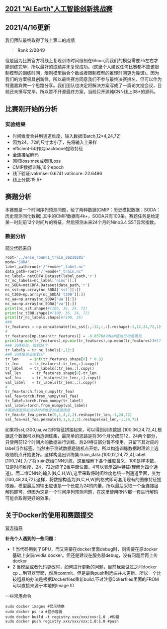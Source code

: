 ## [2021 “AI Earth”人工智能创新挑战赛](https://tianchi.aliyun.com/competition/entrance/531871/introduction)

## 2021/4/16更新
我们团队最终取得了线上第二的成绩
> **Rank 2/2849**

但是因为比赛官方将线上复现训练时间限制在6hour,而我们的模型需要7h左右才能训练完毕，所以最好的成绩并未复现成功。(这里个人建议任何比赛都不应该限制模型的训练时间，限制模型融合个数或者限制模型的推理时间更为靠谱)。因为我们的方案极具创新性，所以最终赛方同意我们不参与最终决赛排名，但可以作为特邀嘉宾做一个思路分享。我们团队也决定将解决方案写成了一篇论文投会议，目前还未撰写完毕，所以暂不开源最终方案，当前只开源纯CNN线上38+的源码。





## 比赛刚开始的分析
### 实验结果
- 时间维度合并到通道维度，输入数据[Batch,12*4,24,72]
- 因为24，72的尺寸太小了，先将输入上采样
- efficient-b0作为backbone提取特征
- 全连接层解码
- 回归loss:mse或者l1Loss
- CMIP数据训练,10个epoch
- 线下验证:valrmse: 0.6741 valScore: 22.6496
- 线上分数:15.5+
## 赛题分析
本赛题是一个时间序列预测问题，给了两种数据(CMIP：历史模拟数据；SODA：历史观测同化数据),其中的CMIP数据有4k+，SODA只有100条。赛题任务是给定某一时刻前12个时间片的特征，然后预测未来24个月的Nino3.4 SST异常指数。
### 数据分析
[部分代码来自](https://mp.weixin.qq.com/s/63LPCHNo4zOA_UGDAc2xUQ)
```python
root='../enso_round1_train_20210201' 
mode='SODA'
label_path=root+'/'+mode+"_label.nc"
data_path=root+'/'+mode+"_train.nc"
nc_label= netCDF4.Dataset(label_path,'r')
tr_nc_labels=nc_label['nino'][:]
nc_SODA=netCDF4.Dataset(data_path,'r') 
nc_sst=np.array(nc_SODA['sst'][:])
nc_t300=np.array(nc_SODA['t300'][:])
nc_ua=np.array(nc_SODA['ua'][:])
nc_va=np.array(nc_SODA['va'][:])
print(nc_sst.shape)#(100, 36, 24, 72)
print(nc_t300.shape)#(100, 36, 24, 72)
print(tr_nc_labels.shape)#(100, 36)
###
tr_features = np.concatenate([nc_sst[:,:12,:,:].reshape(-1,12,24,72,1),nc_t300[:,:12,:,:].reshape(-1,12,24,72,1),nc_ua[:,:12,:,:].reshape(-1,12,24,72,1),nc_va[:,:12,:,:].reshape(-1,12,24,72,1)],axis=-1)
#
tr_features[np.isnan(tr_features)] = -0.0376#对NaN值进行均值填充
print(np.max(tr_features),np.min(tr_features),np.mean(tr_features))#17.425098419189453 -22.261333465576172
### 训练标签，取后24个
tr_labels = tr_nc_labels[:,12:] 
### 训练集验证集划分
tr_len     = int(tr_features.shape[0] * 0.8)
tr_fea     = tr_features[:tr_len,:].copy()
tr_label   = tr_labels[:tr_len,:].copy()
val_len     = tr_features.shape[0]-tr_len
val_fea     = tr_features[tr_len:,:].copy()
val_label   = tr_labels[tr_len:,:].copy()
#
tr_fea=torch.from_numpy(tr_fea)
val_fea=torch.from_numpy(val_fea)
tr_label=torch.from_numpy(tr_label)
val_label=torch.from_numpy(val_label)
#置换维度然后合并时间维度到通道维度
tr_fea=tr_fea.permute(0,1,4,2,3).reshape(tr_len,-1,24,72)
val_fea=val_fea.permute(0,1,4,2,3).reshape(val_len,-1,24,72)

```
如果将sst,t300,ua,va四种特征拼接起来，可以得到训练数据:[100,36,24,72,4],根据这个数据可以构造训练集，最简单的思路是将36个月分成前12，24两个部分，只使用前12个时间片的数据进行训练，后24特征部分暂不使用，只留下其对应的label当作标签。当然由于测试数据是随机点开始，所以构造训练数据时理论上选取随机点开始更好。这样构造出训练集:train_data:[100,12,24,72,4],label:[100,24].为了将train送给CNN训练，这里理解下各个维度含义，100是样本数，12是时间维度，24，72对应了2维平面位置。4可以表示四种特征(理解为四个通道)。而二维CNN的输入(N,C,H,W),这里采取将时间维度也统一到通道里面，变为[100,48,24,72].这样，将数据构造为[N,C,H,W]的格式即可套用现有的图像特征提取器，模型最后的输出应该是一个长度为24的向量。所以最后采取一个全连接层解码即可。但因为这是一个时间序列预测问题，在这里使用RNN那一套进行解码可能会取得更好的效果。

## 关于Docker的使用和赛题提交
[官方指导](https://tianchi.aliyun.com/competition/entrance/231759/tab/174?spm=5176.12586973.0.0.47f85330rU1xcE)

**补充个人遇到的一些问题**：
- 1 当代码用到了GPU，而又需要在docker里面debug时，则需要在原docker基础上安装nvidia docker。但还是建议在服务器debug，没有问题后再上传docker
- 2 当模型或者代码更改时，如何进行更新的问题，目前我尝试过之间docker cp ...到容器里面，然后commit，但是最后push到远端并未更新。所以一个比较粗暴的办法是根据Dockerfiles重新build,不过注意Dokerfiles里面的FROM可以直接来源于本地的Image ID

一些常用命令
```shell
sudo docker images #显示镜像
sudo docker ps -a #显示容器
sudo docker build -t registry.xxx/xxx/xxx:1.0 .#构建
sudo docker push registry.xxx/xxx/xxx:1.0:1.0 #push
```
